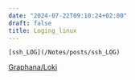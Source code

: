 ```yaml
---
date: "2024-07-22T09:10:24+02:00"
draft: false
title: Loging_linux
---
```


    [ssh_LOG](/Notes/posts/ssh_LOG)

[Graphana/Loki](https://hub.docker.com/r/grafana/loki/)
